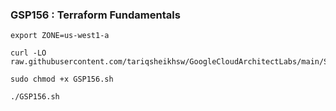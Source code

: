 ### GSP156 : Terraform Fundamentals 

```
export ZONE=us-west1-a
```

```
curl -LO raw.githubusercontent.com/tariqsheikhsw/GoogleCloudArchitectLabs/main/Solutions/GSP156.sh

sudo chmod +x GSP156.sh

./GSP156.sh
```

